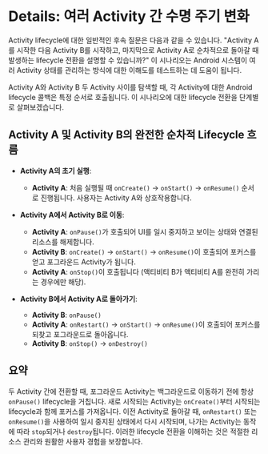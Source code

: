 # Details: 여러 Activity 간 수명 주기 변화

Activity lifecycle에 대한 일반적인 후속 질문은 다음과 같을 수 있습니다.
"Activity A를 시작한 다음 Activity B를 시작하고, 마지막으로 Activity A로 순차적으로 돌아갈 때 발생하는 lifecycle 전환을 설명할 수 있습니까?" 
이 시나리오는 Android 시스템이 여러 Activity 상태를 관리하는 방식에 대한 이해도를 테스트하는 데 도움이 됩니다.

Activity A와 Activity B 두 Activity 사이를 탐색할 때, 각 Activity에 대한 Android lifecycle 콜백은 특정 순서로 호출됩니다.
이 시나리오에 대한 lifecycle 전환을 단계별로 살펴보겠습니다.

## Activity A 및 Activity B의 완전한 순차적 Lifecycle 흐름

*   **Activity A의 초기 실행**:
    *   **Activity A**: 처음 실행될 때 `onCreate()` -> `onStart()` -> `onResume()` 순서로 진행됩니다. 사용자는 Activity A와 상호작용합니다.

*   **Activity A에서 Activity B로 이동**:
    *   **Activity A**: `onPause()`가 호출되어 UI를 일시 중지하고 보이는 상태와 연결된 리소스를 해제합니다.
    *   **Activity B**: `onCreate()` -> `onStart()` -> `onResume()`이 호출되어 포커스를 얻고 포그라운드 Activity가 됩니다.
    *   **Activity A**: `onStop()`이 호출됩니다 (액티비티 B가 액티비티 A를 완전히 가리는 경우에만 해당).

*   **Activity B에서 Activity A로 돌아가기**:
    *   **Activity B**: `onPause()`
    *   **Activity A**: `onRestart()` -> `onStart()` -> `onResume()`이 호출되어 포커스를 되찾고 포그라운드로 돌아옵니다.
    *   **Activity B**: `onStop()` -> `onDestroy()`

## 요약

두 Activity 간에 전환할 때, 포그라운드 Activity는 백그라운드로 이동하기 전에 항상 `onPause()` lifecycle을 거칩니다.
새로 시작되는 Activity는 `onCreate()`부터 시작되는 lifecycle과 함께 포커스를 가져옵니다.
이전 Activity로 돌아갈 때, `onRestart()` 또는 `onResume()`을 사용하여 일시 중지된 상태에서 다시 시작되며, 나가는 Activity는 동작에 따라 `stop`되거나 `destroy`됩니다.
이러한 lifecycle 전환을 이해하는 것은 적절한 리소스 관리와 원활한 사용자 경험을 보장합니다.